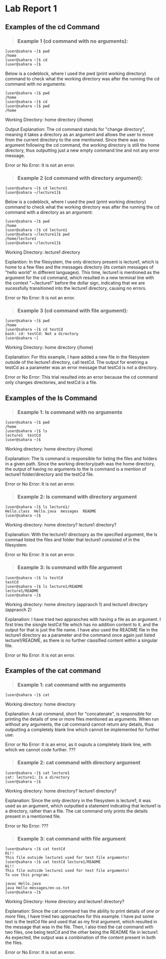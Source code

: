 # Lab Report 1
## Examples of the cd Command
> ### Example 1 (cd command with no arguments):

```
[user@sahara ~]$ pwd
/home
[user@sahara ~]$ cd
[user@sahara ~]$
```

Below is a codeblock, where I used the pwd (print working directory) command to check what the working directory was after the running the cd command with no arguments:

```
[user@sahara ~]$ pwd
/home
[user@sahara ~]$ cd
[user@sahara ~]$ pwd
/home
```

Working Directory: home directory (/home)

Output Explanation: The cd command stands for "change directory", meaning it takes a directory as an argument and allows the user to move from the current directory to the one mentioned. Since there was no argument following the cd command, the working directory is still the home directory, thus outputting just a new empty command line and not any error message.

Error or No Error: It is not an error.

> ### Example 2 (cd command with directory argument):

```
[user@sahara ~]$ cd lecture1
[user@sahara ~/lecture1]$
```

Below is a codeblock, where I used the pwd (print working directory) command to check what the working directory was after the running the cd command with a directory as an argument:

```
[user@sahara ~]$ pwd
/home
[user@sahara ~]$ cd lecture1
[user@sahara ~/lecture1]$ pwd
/home/lecture1
[user@sahara ~/lecture1]$
```

Working Directory: lecture1 directory

Explantion: In the filesystem, the only directory present is lecture1, which is home to a few files and the messages directory (its contain messages of "hello world" in different languages). This time, lecture1 is mentioned as the argument for the cd command, which resulted in a new terminal line with the context "~/lecture1" before the dollar sign, indicating that we are sucessfully transitioned into the lecture1 directory, causing no errors.

Error or No Error: It is not an error.

> ### Example 3 (cd command with file argument):

```
[user@sahara ~]$ pwd
/home
[user@sahara ~]$ cd testCd
bash: cd: testCd: Not a directory
[user@sahara ~]
```
Working Directory: home directory (/home)

Explanation: For this example, I have added a new file in the filesystem outside of the lecture1 directory, call testCd. The output for enetring a testCd as a parameter was an error message that testCd is not a directory. 

Error or No Error: This trial resulted into an error because the cd command only changes directories, and testCd is a file.


## Examples of the ls Command
> ### Example 1: ls command with no arguments

```
[user@sahara ~]$ pwd
/home
[user@sahara ~]$ ls
lecture1  testCd
[user@sahara ~]$ 
```

Working directory: home directory (/home)

Explanation: The ls command is responsible for listing the files and folders in a given path. Since the working directory/path was the home directory, the output of having no arguments to the ls command is a mention of lecture1 folder/directory and the testCd file.

Error or No Error: It is not an error.

> ### Example 2: ls command with directory argument

```
[user@sahara ~]$ ls lecture1/
Hello.class  Hello.java  messages  README
[user@sahara ~]$
```

Working directory: home directory? lecture1 directory?

Explanation: With the lecture1/ directopry as the specified argument, the ls commad listed the files and folder that lecture1 consisted of in the filesystem.

Error or No Error: It is not an error.

> ### Example 3: ls command with file argument

```
[user@sahara ~]$ ls testCd
testCd
[user@sahara ~]$ ls lecture1/README
lecture1/README
[user@sahara ~]$
```

Working directory: home directory (appraoch 1) and lecture1 directpry (appraoch 2)

Explanation: I have tried two appraoches with having a file as an argument. I first tries the sisngle testCd file which has no addition content to it, and the output for that is just the file name. I have also used the README file in the lecture1 directory as a parameter and the command once again just listed lecture1/README, as there is no further classified content within a singular file.

Error or No Error: It is not an error.


## Examples of the cat command
> ### Example 1: cat command with no arguments

```
[user@sahara ~]$ cat

```

Working directory: home directory

Explanation: A cat command, short for "concatenate", is responsible for printing the details of one or more files mentioned as arguments. When run without any arguments, the cat command cannot return any details, thus outputting a completely blank line which cannot be implemented for further use.

Error or No Error: It is an error, as it ouputs a completely blank line, with which we cannot code further. ???

> ### Example 2: cat command with directory argument

```
[user@sahara ~]$ cat lecture1
cat: lecture1: Is a directory
[user@sahara ~]$
```

Working directory: home directory? lecture1 directory?

Explanation: Since the only directory in the filesystem is lecture1, it was used as an argument, which outputted a statement indicating that lecture1 is a directory, rather than a file. The cat command only prints the details present in a mentioned file.

Error or No Error: ???

> ### Example 3: cat command with file argument

```
[user@sahara ~]$ cat testCd
Hi!!
This file outside lecture1 used for test file arguments!
[user@sahara ~]$ cat testCd lecture1/README
Hi!!
This file outside lecture1 used for test file arguments!
To use this program:

javac Hello.java
java Hello messages/en-us.txt
[user@sahara ~]$
```

Working Directory: Home directory and lecture1 directory?

Explanation: Since the cat command has the ability to print details of *one or more* files, I have tried two approaches for this example. I have put some text is the testCd file and used that as my first argument, which resulted in the message that was in the file. Then, I also tried the cat command with two files, one being testCd and the other being the README file in lecture1. As expected, the output was a combination of the content present in both the files.

Error or No Error: It is not an error.



